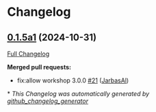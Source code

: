 # Changelog

## [0.1.5a1](https://github.com/OpenVoiceOS/skill-ovos-youtube-music/tree/0.1.5a1) (2024-10-31)

[Full Changelog](https://github.com/OpenVoiceOS/skill-ovos-youtube-music/compare/0.1.4...0.1.5a1)

**Merged pull requests:**

- fix:allow workshop 3.0.0 [\#21](https://github.com/OpenVoiceOS/skill-ovos-youtube-music/pull/21) ([JarbasAl](https://github.com/JarbasAl))



\* *This Changelog was automatically generated by [github_changelog_generator](https://github.com/github-changelog-generator/github-changelog-generator)*
